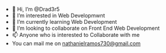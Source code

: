 - 👋 Hi, I’m @Drad3r5
- 👀 I’m interested in Web Developmwnt
- 🌱 I’m currently learning Web Development
- 💞️ I’m looking to collaborate on Front End Web Development
- 📫 Anyone who is interested to Collaborate with me
- You can mail me on nathanielramos730@gmail.com

<!---
Drad3r5/Drad3r5 is a ✨ special ✨ repository because its `README.md` (this file) appears on your GitHub profile.
You can click the Preview link to take a look at your changes.
--->

